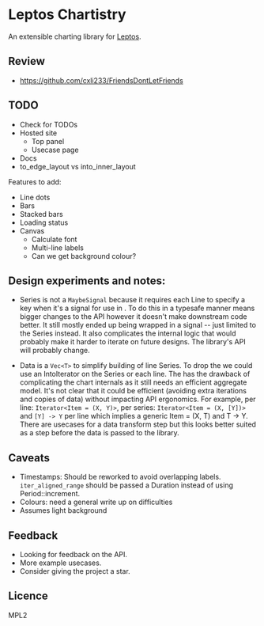 # Leptos Chartistry

An extensible charting library for [Leptos](https://github.com/leptos-rs/leptos).

## Review

- https://github.com/cxli233/FriendsDontLetFriends

## TODO

- Check for TODOs
- Hosted site
    - Top panel
    - Usecase page
- Docs
- to_edge_layout vs into_inner_layout

Features to add:
- Line dots
- Bars
- Stacked bars
- Loading status
- Canvas
    - Calculate font
    - Multi-line labels
    - Can we get background colour?

## Design experiments and notes:

- Series is not a `MaybeSignal` because it requires each Line to specify a key when it's a signal for use in <For>. To do this in a typesafe manner means bigger changes to the API however it doesn't make downstream code better. It still mostly ended up being wrapped in a signal -- just limited to the Series instead. It also complicates the internal logic that would probably make it harder to iterate on future designs. The library's API will probably change.

- Data is a `Vec<T>` to simplify building of line Series. To drop the <T> we could use an IntoIterator on the Series or each line. The has the drawback of complicating the chart internals as it still needs an efficient aggregate model. 
It's not clear that it could be efficient (avoiding extra iterations and copies of data) without impacting API ergonomics. For example, per line: `Iterator<Item = (X, Y)>`, per series: `Iterator<Item = (X, [Y])>` and `[Y] -> Y` per line which implies a generic Item = (X, T) and T -> Y. There are usecases for a data transform step but this looks better suited as a step before the data is passed to the library.

## Caveats

- Timestamps: Should be reworked to avoid overlapping labels. `iter_aligned_range` should be passed a Duration instead of using Period::increment.
- Colours: need a general write up on difficulties
- Assumes light background

## Feedback

- Looking for feedback on the API.
- More example usecases.
- Consider giving the project a star.

## Licence

MPL2
